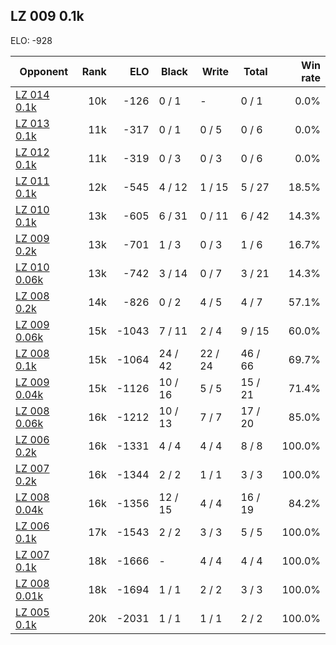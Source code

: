 ## LZ 009 0.1k ##

ELO: -928

Opponent | Rank | ELO | Black | Write | Total | Win rate
---------|-----:|----:|-------|-------|-------|-------:
[LZ 014 0.1k](LZ%20014%200.1k.md) | 10k | -126 | 0 / 1 | - | 0 / 1 | 0.0%
[LZ 013 0.1k](LZ%20013%200.1k.md) | 11k | -317 | 0 / 1 | 0 / 5 | 0 / 6 | 0.0%
[LZ 012 0.1k](LZ%20012%200.1k.md) | 11k | -319 | 0 / 3 | 0 / 3 | 0 / 6 | 0.0%
[LZ 011 0.1k](LZ%20011%200.1k.md) | 12k | -545 | 4 / 12 | 1 / 15 | 5 / 27 | 18.5%
[LZ 010 0.1k](LZ%20010%200.1k.md) | 13k | -605 | 6 / 31 | 0 / 11 | 6 / 42 | 14.3%
[LZ 009 0.2k](LZ%20009%200.2k.md) | 13k | -701 | 1 / 3 | 0 / 3 | 1 / 6 | 16.7%
[LZ 010 0.06k](LZ%20010%200.06k.md) | 13k | -742 | 3 / 14 | 0 / 7 | 3 / 21 | 14.3%
[LZ 008 0.2k](LZ%20008%200.2k.md) | 14k | -826 | 0 / 2 | 4 / 5 | 4 / 7 | 57.1%
[LZ 009 0.06k](LZ%20009%200.06k.md) | 15k | -1043 | 7 / 11 | 2 / 4 | 9 / 15 | 60.0%
[LZ 008 0.1k](LZ%20008%200.1k.md) | 15k | -1064 | 24 / 42 | 22 / 24 | 46 / 66 | 69.7%
[LZ 009 0.04k](LZ%20009%200.04k.md) | 15k | -1126 | 10 / 16 | 5 / 5 | 15 / 21 | 71.4%
[LZ 008 0.06k](LZ%20008%200.06k.md) | 16k | -1212 | 10 / 13 | 7 / 7 | 17 / 20 | 85.0%
[LZ 006 0.2k](LZ%20006%200.2k.md) | 16k | -1331 | 4 / 4 | 4 / 4 | 8 / 8 | 100.0%
[LZ 007 0.2k](LZ%20007%200.2k.md) | 16k | -1344 | 2 / 2 | 1 / 1 | 3 / 3 | 100.0%
[LZ 008 0.04k](LZ%20008%200.04k.md) | 16k | -1356 | 12 / 15 | 4 / 4 | 16 / 19 | 84.2%
[LZ 006 0.1k](LZ%20006%200.1k.md) | 17k | -1543 | 2 / 2 | 3 / 3 | 5 / 5 | 100.0%
[LZ 007 0.1k](LZ%20007%200.1k.md) | 18k | -1666 | - | 4 / 4 | 4 / 4 | 100.0%
[LZ 008 0.01k](LZ%20008%200.01k.md) | 18k | -1694 | 1 / 1 | 2 / 2 | 3 / 3 | 100.0%
[LZ 005 0.1k](LZ%20005%200.1k.md) | 20k | -2031 | 1 / 1 | 1 / 1 | 2 / 2 | 100.0%

